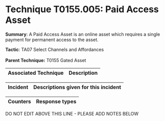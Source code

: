 # Technique T0155.005: Paid Access Asset

**Summary**: A Paid Access Asset is an online asset which requires a single payment for permanent access to the asset.

**Tactic**: TA07 Select Channels and Affordances <br><br>**Parent Technique:** T0155 Gated Asset


| Associated Technique | Description |
| --------- | ------------------------- |



| Incident | Descriptions given for this incident |
| -------- | -------------------- |



| Counters | Response types |
| -------- | -------------- |


DO NOT EDIT ABOVE THIS LINE - PLEASE ADD NOTES BELOW